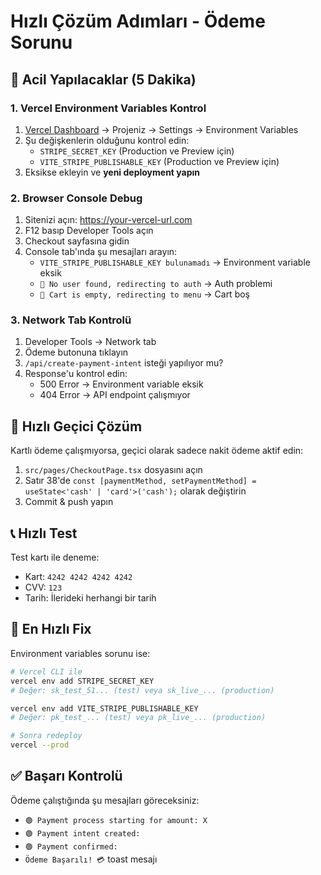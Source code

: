 # Hızlı Çözüm Adımları - Ödeme Sorunu

## 🚨 Acil Yapılacaklar (5 Dakika)

### 1. Vercel Environment Variables Kontrol
1. [Vercel Dashboard](https://vercel.com) → Projeniz → Settings → Environment Variables
2. Şu değişkenlerin olduğunu kontrol edin:
   - `STRIPE_SECRET_KEY` (Production ve Preview için)
   - `VITE_STRIPE_PUBLISHABLE_KEY` (Production ve Preview için)
3. Eksikse ekleyin ve **yeni deployment yapın**

### 2. Browser Console Debug
1. Sitenizi açın: https://your-vercel-url.com
2. F12 basıp Developer Tools açın
3. Checkout sayfasına gidin
4. Console tab'ında şu mesajları arayın:
   - `VITE_STRIPE_PUBLISHABLE_KEY bulunamadı` → Environment variable eksik
   - `🔴 No user found, redirecting to auth` → Auth problemi
   - `🔴 Cart is empty, redirecting to menu` → Cart boş

### 3. Network Tab Kontrolü
1. Developer Tools → Network tab
2. Ödeme butonuna tıklayın
3. `/api/create-payment-intent` isteği yapılıyor mu?
4. Response'u kontrol edin:
   - 500 Error → Environment variable eksik
   - 404 Error → API endpoint çalışmıyor

## 🔧 Hızlı Geçici Çözüm

Kartlı ödeme çalışmıyorsa, geçici olarak sadece nakit ödeme aktif edin:

1. `src/pages/CheckoutPage.tsx` dosyasını açın
2. Satır 38'de `const [paymentMethod, setPaymentMethod] = useState<'cash' | 'card'>('cash');` olarak değiştirin
3. Commit & push yapın

## 📞 Hızlı Test

Test kartı ile deneme:
- Kart: `4242 4242 4242 4242`
- CVV: `123`
- Tarih: İlerideki herhangi bir tarih

## 🚀 En Hızlı Fix

Environment variables sorunu ise:

```bash
# Vercel CLI ile
vercel env add STRIPE_SECRET_KEY
# Değer: sk_test_51... (test) veya sk_live_... (production)

vercel env add VITE_STRIPE_PUBLISHABLE_KEY  
# Değer: pk_test_... (test) veya pk_live_... (production)

# Sonra redeploy
vercel --prod
```

## ✅ Başarı Kontrolü

Ödeme çalıştığında şu mesajları göreceksiniz:
- `🟢 Payment process starting for amount: X`
- `🟢 Payment intent created:`
- `🟢 Payment confirmed:`
- `Ödeme Başarılı! 💳` toast mesajı